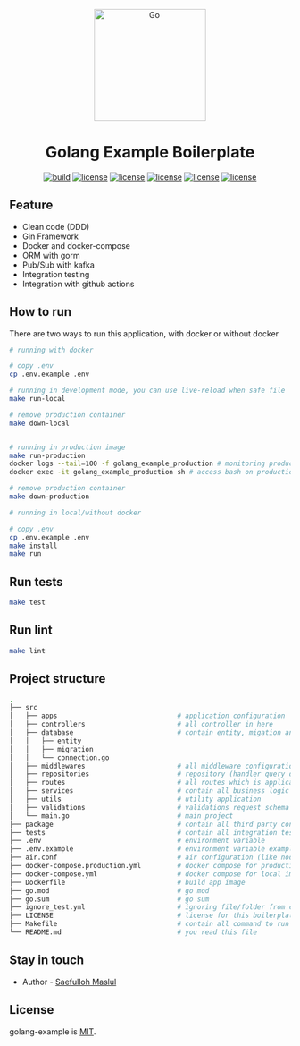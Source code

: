 <p align="center">
  <a href="https://cdn.ednsquare.com/s/*/4a103e29-8bfb-467c-b2f6-1e510638e9fc.png" target="blank"><img src="https://cdn.ednsquare.com/s/*/4a103e29-8bfb-467c-b2f6-1e510638e9fc.png" width="200" alt="Go" /></a>
</p>

<h1 align="center">Golang Example Boilerplate</h1>

<p align="center">
  <a href="https://github.com/saefullohmaslul/golang-example/actions?query=workflow%3Alint" target="_blank"><img src="https://github.com/saefullohmaslul/golang-example/workflows/lint/badge.svg?branch=master" alt="build" /></a>
  <a href="https://github.com/saefullohmaslul/golang-example/actions?query=workflow%3Atest" target="_blank"><img src="https://github.com/saefullohmaslul/golang-example/workflows/test/badge.svg?branch=master" alt="license" /></a>
  <a href="https://codecov.io/gh/saefullohmaslul/golang-example/tree/master" target="_blank"><img src="https://codecov.io/gh/saefullohmaslul/golang-example/branch/master/graph/badge.svg" alt="license" /></a>
  <a href="https://goreportcard.com/report/github.com/saefullohmaslul/golang-example" target="_blank"><img src="https://goreportcard.com/badge/github.com/saefullohmaslul/golang-example" alt="license" /></a>
  <a href="https://github.com/saefullohmaslul/golang-example/actions?query=workflow%3Abuild" target="_blank"><img src="https://github.com/saefullohmaslul/golang-example/workflows/build/badge.svg?branch=master" alt="license" /></a>
  <a href="https://opensource.org/licenses/MIT" target="_blank"><img src="https://img.shields.io/badge/License-MIT-yellow.svg" alt="license" /></a>
</p>

## Feature

- Clean code (DDD)
- Gin Framework
- Docker and docker-compose
- ORM with gorm
- Pub/Sub with kafka
- Integration testing
- Integration with github actions

## How to run

There are two ways to run this application, with docker or without docker

```bash
# running with docker

# copy .env
cp .env.example .env

# running in development mode, you can use live-reload when safe file
make run-local

# remove production container
make down-local


# running in production image
make run-production
docker logs --tail=100 -f golang_example_production # monitoring production container
docker exec -it golang_example_production sh # access bash on production container

# remove production container
make down-production
```

```bash
# running in local/without docker

# copy .env
cp .env.example .env
make install
make run
```

## Run tests

```bash
make test
```

## Run lint

```bash
make lint
```

## Project structure

```bash
.
├── src
│   ├── apps                              # application configuration
│   ├── controllers                       # all controller in here
│   ├── database                          # contain entity, migation and database instance
│   │   ├── entity
│   │   ├── migration
│   │   └── connection.go
│   ├── middlewares                       # all middleware configuration
│   ├── repositories                      # repository (handler query database)
│   ├── routes                            # all routes which is application need
│   ├── services                          # contain all business logic
│   ├── utils                             # utility application
│   ├── validations                       # validations request schema
│   └── main.go                           # main project
├── package                               # contain all third party configuration
├── tests                                 # contain all integration testing file
├── .env                                  # environment variable
├── .env.example                          # environment variable example
├── air.conf                              # air configuration (like nodemon.json)
├── docker-compose.production.yml         # docker compose for production image
├── docker-compose.yml                    # docker compose for local image
├── Dockerfile                            # build app image
├── go.mod                                # go mod
├── go.sum                                # go sum
├── ignore_test.yml                       # ignoring file/folder from coverage testing
├── LICENSE                               # license for this boilerplate
├── Makefile                              # contain all command to run project
└── README.md                             # you read this file
```

## Stay in touch

* Author - [Saefulloh Maslul](https://linkedin.com/saefullohmaslul)

## License

golang-example is [MIT](LICENSE).
